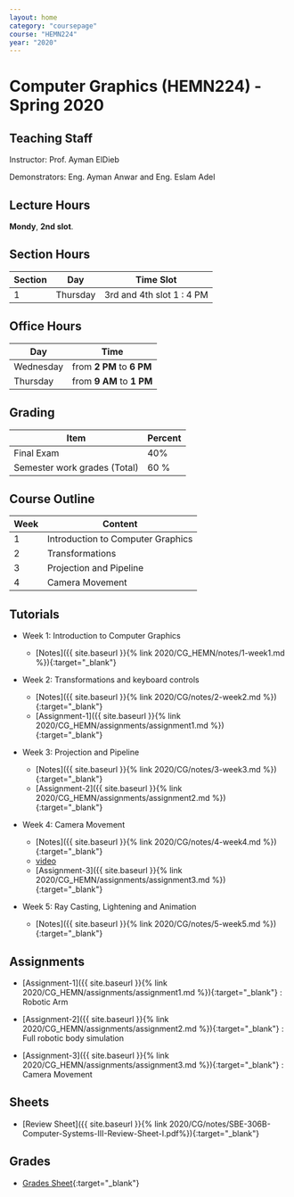 ```yaml
---
layout: home
category: "coursepage"
course: "HEMN224"
year: "2020"
---
```


# Computer  Graphics \(HEMN224\) - Spring 2020

## Teaching Staff

Instructor: Prof. Ayman ElDieb

Demonstrators:  Eng. Ayman Anwar and Eng. Eslam Adel  

## Lecture Hours

**Mondy**, **2nd slot**.

## Section Hours

| Section | Day | Time Slot |
|---------|-----|-----------|
|   1     | Thursday | 3rd and 4th slot  1 : 4 PM |

## Office Hours

| Day | Time |
|-----|-----------|
| Wednesday | from **2 PM** to **6 PM** |
| Thursday | from **9 AM** to **1 PM** |

## Grading

| Item | Percent  |
|-----|-----------|
| Final Exam | 40%  |
| Semester work grades (Total) | 60 % |


## Course Outline

| Week | Content |
|------|---------| 
|   1  | Introduction to Computer Graphics| 
|   2  | Transformations|  
|   3  | Projection and Pipeline  | 
|   4  | Camera Movement  | 

## Tutorials

* Week 1: Introduction to Computer Graphics
    * [Notes]({{ site.baseurl }}{% link 2020/CG_HEMN/notes/1-week1.md %}){:target="_blank"}

* Week 2: Transformations and keyboard controls
    * [Notes]({{ site.baseurl }}{% link 2020/CG/notes/2-week2.md %}){:target="_blank"}
    * [Assignment-1]({{ site.baseurl }}{% link 2020/CG_HEMN/assignments/assignment1.md %}){:target="_blank"}

* Week 3: Projection and Pipeline
    * [Notes]({{ site.baseurl }}{% link 2020/CG/notes/3-week3.md %}){:target="_blank"}
    * [Assignment-2]({{ site.baseurl }}{% link 2020/CG_HEMN/assignments/assignment2.md %}){:target="_blank"}

* Week 4: Camera Movement
    * [Notes]({{ site.baseurl }}{% link 2020/CG/notes/4-week4.md %}){:target="_blank"}
    * [video](https://drive.google.com/file/d/17og_V3WMZq-owVbawGoQg3rp12iPPIp4/view?usp=sharing)
    * [Assignment-3]({{ site.baseurl }}{% link 2020/CG_HEMN/assignments/assignment3.md %}){:target="_blank"}

* Week 5: Ray Casting, Lightening and Animation
    * [Notes]({{ site.baseurl }}{% link 2020/CG/notes/5-week5.md %}){:target="_blank"}  

## Assignments
    
* [Assignment-1]({{ site.baseurl }}{% link 2020/CG_HEMN/assignments/assignment1.md %}){:target="_blank"} : Robotic Arm 

* [Assignment-2]({{ site.baseurl }}{% link 2020/CG_HEMN/assignments/assignment2.md %}){:target="_blank"} : Full robotic body simulation 

* [Assignment-3]({{ site.baseurl }}{% link 2020/CG_HEMN/assignments/assignment3.md %}){:target="_blank"} : Camera Movement 

## Sheets 

* [Review Sheet]({{ site.baseurl }}{% link 2020/CG/notes/SBE-306B-Computer-Systems-III-Review-Sheet-I.pdf%}){:target="_blank"} 


## Grades 

* [Grades Sheet](https://drive.google.com/open?id=1IAU1SLBzATLk48t3i6tgwj76hM27dI0B){:target="_blank"}

